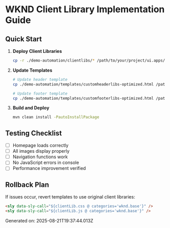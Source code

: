 # WKND Client Library Implementation Guide

## Quick Start

1. **Deploy Client Libraries**
   ```bash
   cp -r ./demo-automation/clientlibs/* /path/to/your/project/ui.apps/src/main/content/jcr_root/apps/wknd/clientlibs/
   ```

2. **Update Templates**
   ```bash
   # Update header template
   cp ./demo-automation/templates/customheaderlibs-optimized.html /path/to/your/project/ui.apps/src/main/content/jcr_root/apps/wknd/components/page/customheaderlibs.html
   
   # Update footer template  
   cp ./demo-automation/templates/customfooterlibs-optimized.html /path/to/your/project/ui.apps/src/main/content/jcr_root/apps/wknd/components/page/customfooterlibs.html
   ```

3. **Build and Deploy**
   ```bash
   mvn clean install -PautoInstallPackage
   ```

## Testing Checklist

- [ ] Homepage loads correctly
- [ ] All images display properly
- [ ] Navigation functions work
- [ ] No JavaScript errors in console
- [ ] Performance improvement verified

## Rollback Plan

If issues occur, revert templates to use original client libraries:
```html
<sly data-sly-call="${clientLib.css @ categories='wknd.base'}" />
<sly data-sly-call="${clientLib.js @ categories='wknd.base'}" />
```

Generated on: 2025-08-21T19:37:44.013Z